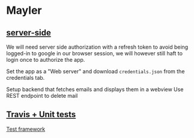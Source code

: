 # Mayler

## [server-side](https://developers.google.com/gmail/api/auth/web-server)
We will need server side authorization with a refresh token to avoid being logged-in to google in our browser session, we will however still haft to login once to authorize the app.

Set the app as a "Web server" and download `credentials.json` from the credentials tab.

Setup backend that fetches emails and displays them in a webview
Use REST endpoint to delete mail

## [Travis + Unit tests](https://docs.travis-ci.com/user/languages/csharp/)



[Test framework](https://www.nuget.org/packages/MSTest.TestFramework/)
